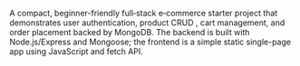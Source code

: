 A compact, beginner-friendly full‑stack e‑commerce starter project that demonstrates user authentication, product CRUD , cart management, and order placement backed by MongoDB. The backend is built with Node.js/Express and Mongoose; the frontend is a simple static single-page app using JavaScript and fetch API.
